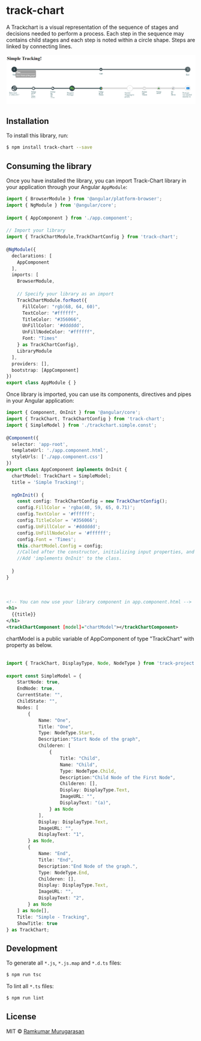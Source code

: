 # track-chart

A Trackchart is a visual representation of the sequence of stages and decisions needed to perform a process. Each step in the sequence may contains child stages and each step is noted within a circle shape. Steps are linked by connecting lines.

![Alt text](/images/simpleTracking.png?raw=true "Sample Track-chart")
## Installation

To install this library, run:

```bash
$ npm install track-chart --save
```

## Consuming the library

Once you have installed the library, you can import Track-Chart library in your application 
through your Angular `AppModule`:

```typescript
import { BrowserModule } from '@angular/platform-browser';
import { NgModule } from '@angular/core';

import { AppComponent } from './app.component';

// Import your library
import { TrackChartModule,TrackChartConfig } from 'track-chart';

@NgModule({
  declarations: [
    AppComponent
  ],
  imports: [
    BrowserModule,

    // Specify your library as an import
    TrackChartModule.forRoot({
      FillColor: "rgb(68, 64, 60)",
      TextColor: "#ffffff",
      TitleColor: "#356066",
      UnFillColor: '#dddddd',
      UnFillNodeColor: "#ffffff",
      Font: "Times"
    } as TrackChartConfig),
    LibraryModule
  ],
  providers: [],
  bootstrap: [AppComponent]
})
export class AppModule { }
```

Once library is imported, you can use its components, directives and pipes in your Angular application:

```typescript
import { Component, OnInit } from '@angular/core';
import { TrackChart, TrackChartConfig } from 'track-chart';
import { SimpleModel } from './trackchart.simple.const';

@Component({
  selector: 'app-root',
  templateUrl: './app.component.html',
  styleUrls: ['./app.component.css']
})
export class AppComponent implements OnInit {
  chartModel: TrackChart = SimpleModel;
  title = 'Simple Tracking!';

  ngOnInit() {
    const config: TrackChartConfig = new TrackChartConfig();
    config.FillColor = 'rgba(40, 59, 65, 0.71)';
    config.TextColor = '#ffffff';
    config.TitleColor = '#356066';
    config.UnFillColor = '#dddddd';
    config.UnFillNodeColor = '#ffffff';
    config.Font = 'Times';
    this.chartModel.Config = config;
    //Called after the constructor, initializing input properties, and the first call to ngOnChanges.
    //Add 'implements OnInit' to the class.

  }
}




```

```xml
<!-- You can now use your library component in app.component.html -->
<h1>
  {{title}}
</h1>
<trackChartComponent [model]="chartModel"></trackChartComponent>
```
chartModel is a public variable of AppComponent of type "TrackChart" with property as below.

```typescript

import { TrackChart, DisplayType, Node, NodeType } from 'track-project';

export const SimpleModel = {
    StartNode: true,
    EndNode: true,
    CurrentState: "",
    ChildState: "",
    Nodes: [
        {
            Name: "One",
            Title: "One",
            Type: NodeType.Start,
            Description:"Start Node of the graph",
            Childeren: [
                {
                    Title: "Child",
                    Name: "Child",
                    Type: NodeType.Child,
                    Description:"Child Node of the First Node",
                    Childeren: [],
                    Display: DisplayType.Text,
                    ImageURL: "",
                    DisplayText: "(a)",
                } as Node
            ],
            Display: DisplayType.Text,
            ImageURL: "",
            DisplayText: "1",
        } as Node,
        {
            Name: "End",
            Title: "End",
            Description:"End Node of the graph.",
            Type: NodeType.End,
            Childeren: [],
            Display: DisplayType.Text,
            ImageURL: "",
            DisplayText: "2",
        } as Node
    ] as Node[],
    Title: "Simple - Tracking",
    ShowTitle: true
} as TrackChart;

```


## Development

To generate all `*.js`, `*.js.map` and `*.d.ts` files:

```bash
$ npm run tsc
```

To lint all `*.ts` files:

```bash
$ npm run lint
```

## License

MIT © [Ramkumar Murugarasan](mailto:ramkumar.murugarasan@hotmail.com)
